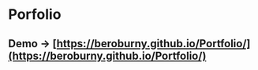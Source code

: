# Porfolio

## Demo -> [https://beroburny.github.io/Portfolio/](https://beroburny.github.io/Portfolio/)
